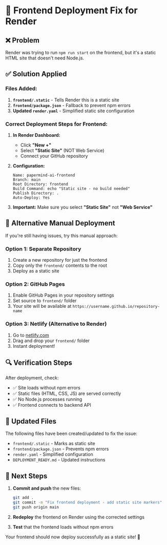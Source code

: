 # 🔧 Frontend Deployment Fix for Render

## ❌ Problem
Render was trying to run `npm run start` on the frontend, but it's a static HTML site that doesn't need Node.js.

## ✅ Solution Applied

### **Files Added:**
1. **`frontend/.static`** - Tells Render this is a static site
2. **`frontend/package.json`** - Fallback to prevent npm errors
3. **Updated `render.yaml`** - Simplified static site configuration

### **Correct Deployment Steps for Frontend:**

1. **In Render Dashboard:**
   - Click **"New +"**
   - Select **"Static Site"** (NOT Web Service)
   - Connect your GitHub repository

2. **Configuration:**
   ```
   Name: papermind-ai-frontend
   Branch: main
   Root Directory: frontend
   Build Command: echo "Static site - no build needed"
   Publish Directory: .
   Auto-Deploy: Yes
   ```

3. **Important:** Make sure you select **"Static Site"** not **"Web Service"**

## 🚀 Alternative Manual Deployment

If you're still having issues, try this manual approach:

### **Option 1: Separate Repository**
1. Create a new repository for just the frontend
2. Copy only the `frontend/` contents to the root
3. Deploy as a static site

### **Option 2: GitHub Pages**
1. Enable GitHub Pages in your repository settings
2. Set source to `frontend/` folder
3. Your site will be available at `https://username.github.io/repository-name`

### **Option 3: Netlify (Alternative to Render)**
1. Go to [netlify.com](https://netlify.com)
2. Drag and drop your `frontend/` folder
3. Instant deployment!

## 🔍 Verification Steps

After deployment, check:
- ✅ Site loads without npm errors
- ✅ Static files (HTML, CSS, JS) are served correctly
- ✅ No Node.js processes running
- ✅ Frontend connects to backend API

## 📝 Updated Files

The following files have been created/updated to fix the issue:

- `frontend/.static` - Marks as static site
- `frontend/package.json` - Prevents npm errors
- `render.yaml` - Simplified configuration
- `DEPLOYMENT_READY.md` - Updated instructions

## 🎯 Next Steps

1. **Commit and push** the new files:
   ```bash
   git add .
   git commit -m "Fix frontend deployment - add static site markers"
   git push origin main
   ```

2. **Redeploy** the frontend on Render using the corrected settings

3. **Test** that the frontend loads without npm errors

Your frontend should now deploy successfully as a static site! 🎉
